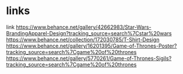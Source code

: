 # links
link
https://www.behance.net/gallery/42662983/Star-Wars-BrandingApparel-Design?tracking_source=search%7Cstar%20wars
https://www.behance.net/collection/172030785/T-Shirt-Design
https://www.behance.net/gallery/16201395/Game-of-Thrones-Poster?tracking_source=search%7Cgame%20of%20thrones
https://www.behance.net/gallery/5770261/Game-of-Thrones-Sigils?tracking_source=search%7Cgame%20of%20thrones
